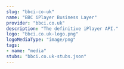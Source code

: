 ```yaml
---
slug: "bbci-co-uk"
name: "BBC iPlayer Business Layer"
provider: "bbci.co.uk"
description: "The definitive iPlayer API."
logo: "bbci.co.uk-logo.png"
logoMediaType: "image/png"
tags:
- name: "media"
stubs: "bbci.co.uk-stubs.json"
---
```

